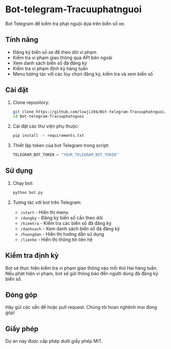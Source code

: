 # Bot-telegram-Tracuuphatnguoi

Bot Telegram để kiểm tra phạt nguội dựa trên biển số xe.

## Tính năng

- Đăng ký biển số xe để theo dõi vi phạm
- Kiểm tra vi phạm giao thông qua API bên ngoài
- Xem danh sách biển số đã đăng ký
- Kiểm tra vi phạm định kỳ hàng tuần
- Menu tương tác với các tùy chọn đăng ký, kiểm tra và xem biển số

## Cài đặt

1. Clone repository:
    ```bash
    git clone https://github.com/lowji194/Bot-telegram-Tracuuphatnguoi.git
    cd Bot-telegram-Tracuuphatnguoi
    ```

2. Cài đặt các thư viện phụ thuộc:
    ```bash
    pip install -r requirements.txt
    ```

3. Thiết lập token của bot Telegram trong script:
    ```python
    TELEGRAM_BOT_TOKEN = "YOUR_TELEGRAM_BOT_TOKEN"
    ```

## Sử dụng

1. Chạy bot:
    ```bash
    python bot.py
    ```

2. Tương tác với bot trên Telegram:
    - `/start` - Hiển thị menu
    - `/dangky` - Đăng ký biển số cần theo dõi
    - `/kiemtra` - Kiểm tra các biển số đã đăng ký
    - `/danhsach` - Xem danh sách biển số đã đăng ký
    - `/huongdan` - Hiển thị hướng dẫn sử dụng
    - `/lienhe` - Hiển thị thông tin liên hệ

## Kiểm tra định kỳ

Bot sẽ thực hiện kiểm tra vi phạm giao thông vào mỗi thứ Hai hàng tuần. Nếu phát hiện vi phạm, bot sẽ gửi thông báo đến người dùng đã đăng ký biển số.

## Đóng góp

Hãy gửi các vấn đề hoặc pull request. Chúng tôi hoan nghênh mọi đóng góp!

## Giấy phép

Dự án này được cấp phép dưới giấy phép MIT.
